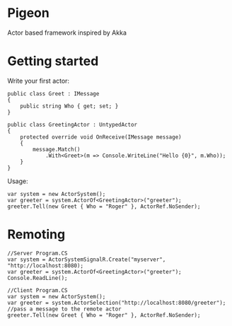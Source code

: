 Pigeon
======

Actor based framework inspired by Akka

Getting started
===============

Write your first actor:

    public class Greet : IMessage
    {
        public string Who { get; set; }
    }
    
    public class GreetingActor : UntypedActor
    {
        protected override void OnReceive(IMessage message)
        {
            message.Match()
                .With<Greet>(m => Console.WriteLine("Hello {0}", m.Who));
        }
    }
    
Usage:

    var system = new ActorSystem();
    var greeter = system.ActorOf<GreetingActor>("greeter");
    greeter.Tell(new Greet { Who = "Roger" }, ActorRef.NoSender);

Remoting
========

    //Server Program.CS 
    var system = ActorSystemSignalR.Create("myserver", "http://localhost:8080);
    var greeter = system.ActorOf<GreetingActor>("greeter");
    Console.ReadLine();
    
    //Client Program.CS
    var system = new ActorSystem();
    var greeter = system.ActorSelection("http://localhost:8080/greeter");    
    //pass a message to the remote actor
    greeter.Tell(new Greet { Who = "Roger" }, ActorRef.NoSender);

    
